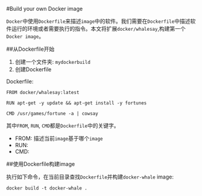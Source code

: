 #Build your own Docker image

`Docker`中使用`Dockerfile`来描述`image`中的软件。我们需要在`Dockerfile`中描述软件运行的环境或者需要执行的指令。本文将扩展`docker/whalesay`,构建第一个`Docker image`。

##从Dockerfile开始

1. 创建一个文件夹: `mydockerbuild`
2. 创建Dockerfile

Dockerfile:  
```
FROM docker/whalesay:latest

RUN apt-get -y update && apt-get install -y fortunes

CMD /usr/games/fortune -a | cowsay
```

其中`FROM`, `RUN`, `CMD`都是`Dockerfile`中的关键字。

* FROM: 描述当前`image`基于哪个`image`
* RUN: 
* CMD:

##使用Dockerfile构建image

执行如下命令，在当前目录查找`Dockerfile`并构建`docker-whale` image: 
```
docker build -t docker-whale .
```


